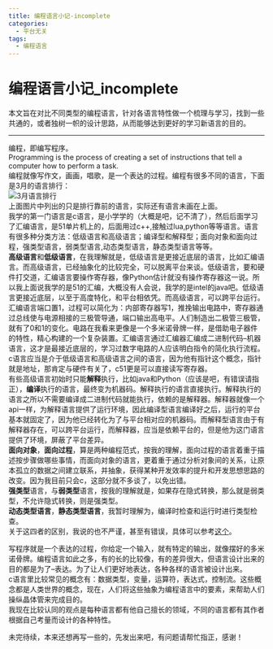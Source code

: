 ```yaml
---
title: 编程语言小记-incomplete
categories:
  - 平台无关
tags:
  - 编程语言
---
```


# 编程语言小记_incomplete

本文旨在对比不同类型的编程语言，针对各语言特性做一个梳理与学习，找到一些共通的，或者独树一帜的设计思路，从而能够达到更好的学习新语言的目的。

---


编程，即编写程序。<br/> Programming is the process of creating a set of instructions that tell a computer how to perform a task.<br/> 编程就像写作文，画画，唱歌，是一个表达的过程。编程有很多不同的语言，下面是3月的语言排行：<br/> <img alt="3月语言排行" src="https://img-blog.csdnimg.cn/20210313131737406.png?x-oss-process=image/watermark,type_ZmFuZ3poZW5naGVpdGk,shadow_10,text_aHR0cHM6Ly9ibG9nLmNzZG4ubmV0L20wXzM3NTY1NzM2,size_16,color_FFFFFF,t_70#pic_center"/><br/> 上面图片中列出的只是排行靠前的语言，实际还有语言未画在上面。<br/> 我学的第一门语言是c语言，是小学学的（大概是吧，记不清了），然后后面学习了汇编语言，是51单片机上的，后面用过c++,接触过lua,python等等语言。语言有很多种分类方法：低级语言和高级语言；编译型和解释型；面向对象和面向过程，强类型语言，弱类型语言,动态类型语言，静态类型语言等等。<br/> **高级语言**和**低级语言**，在我理解就是，低级语言是更接近底层的语言，比如汇编语言。而高级语言，已经抽象化的比较完全，可以脱离平台来谈。低级语言，要和硬件打交道，汇编语言要操作寄存器，像Python估计就没有操作寄存器这一说。所以我上面说我学的是51的汇编，大概没有人会说，我学的是intel的java吧。低级语言更接近底层，以至于高度特化，和平台相依凭。而高级语言，可以跨平台运行。<br/> 汇编语言端口置1，过程可以简化为：内部寄存器写1，推挽输出电路中，寄存器通过总线使与电源相接的三极管导通，端口输出高电平。人们制造出二极管三极管，就有了0和1的变化。电路在我看来更像是一个多米诺骨牌一样，是借助电子器件的特性，精心构建的一个复杂装置。汇编语言通过汇编器汇编成二进制代码–机器语言，这才是最接近底层的，学习过数字电路的人应该明白指令的简化执行流程。<br/> c语言应当是介于低级语言和高级语言之间的语言，因为他有指针这个概念，指针就是地址，那肯定与硬件有关了，c51更是可以直接读写寄存器。<br/> 有些高级语言初始时只能**解释**执行，比如java和Python（应该是吧，有错误请指正），**编译**执行的语言，最终变为机器码。解释执行的语言直接执行。解释执行的语言之所以不需要编译成二进制代码就能执行，依赖的是解释器。解释器就像一个api一样，为解释语言提供了运行环境，因此编译型语言编译好之后，运行的平台基本就固定了，因为他已经转化为了与平台相对应的机器码。而解释型语言由于有解释器存在，可以跨平台运行，而解释器，应当是依赖平台的，但是他为这门语言提供了环境，屏蔽了平台差异。<br/> **面向对象**，**面向过程**，算是两种编程范式，按我的理解，面向过程的语言着重于描述按步骤做哪些事情，而面向对象的语言，更着重于通过分析对象间的关系，让原本孤立的数据之间建立联系，并抽象，获得某种开发效率的提升和开发思想思路的改变。因为我目前只会c，这部分就不多谈了，以免出错。<br/> **强类型**语言，与**弱类型**语言，按我的理解就是，如果存在隐式转换，那么就是弱类型，不允许隐式转换，则是强类型。<br/> **动态类型语言**，**静态类型语言**，我暂时理解为，编译时检查和运行时进行类型检查。<br/> 关于这四者的区别，我说的也不严谨，甚至有错误，具体可以参考[这个](https://www.zhihu.com/question/19918532)。

写程序就是一个表达的过程，你给定一个输入，就有特定的输出，就像摆好的多米诺骨牌。编程语言如此之多，有的长的比较像，有的差异很大，但语言设计出来的目的都是为了–表达。为了让人们更好地表达，各种各样的语言被设计出来。<br/> c语言里比较常见的概念有：数据类型，变量，运算符，表达式，控制流。这些概念都是人类世界的概念，现在，人们将这些抽象为编程语言中的要素，来帮助人们操纵晶体管来完成目的。<br/> 我现在比较认同的观点是每种语言都有他自己擅长的领域，不同的语言都有其作者根据自己考量而设计的各种特性。

未完待续，本来还想再写一些的，先发出来吧，有问题请帮忙指正，感谢！
